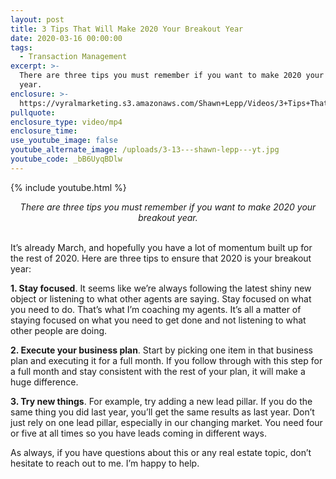```yaml
---
layout: post
title: 3 Tips That Will Make 2020 Your Breakout Year
date: 2020-03-16 00:00:00
tags:
  - Transaction Management
excerpt: >-
  There are three tips you must remember if you want to make 2020 your breakout
  year.
enclosure: >-
  https://vyralmarketing.s3.amazonaws.com/Shawn+Lepp/Videos/3+Tips+That+Will+Make+2020+Your+Breakout+Year.mp4
pullquote:
enclosure_type: video/mp4
enclosure_time:
use_youtube_image: false
youtube_alternate_image: /uploads/3-13---shawn-lepp---yt.jpg
youtube_code: _bB6UyqBDlw
---
```


{% include youtube.html %}

<center><em>There are three tips you must remember if you want to make 2020 your breakout year.</em></center>

<br>It’s already March, and hopefully you have a lot of momentum built up for the rest of 2020. Here are three tips to ensure that 2020 is your breakout year:

**1\. Stay focused**. It seems like we’re always following the latest shiny new object or listening to what other agents are saying. Stay focused on what you need to do. That’s what I’m coaching my agents. It’s all a matter of staying focused on what you need to get done and not listening to what other people are doing.

**2\. Execute your business plan**. Start by picking one item in that business plan and executing it for a full month. If you follow through with this step for a full month and stay consistent with the rest of your plan, it will make a huge difference.

**3\. Try new things**. For example, try adding a new lead pillar. If you do the same thing you did last year, you’ll get the same results as last year. Don’t just rely on one lead pillar, especially in our changing market. You need four or five at all times so you have leads coming in different ways.

As always, if you have questions about this or any real estate topic, don’t hesitate to reach out to me. I’m happy to help.